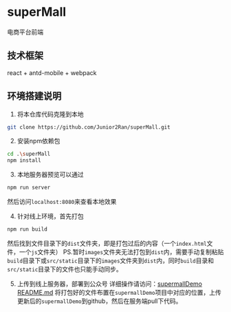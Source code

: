 # superMall
电商平台前端

## 技术框架
react + antd-mobile + webpack

## 环境搭建说明
1. 将本仓库代码克隆到本地
```bash
git clone https://github.com/Junior2Ran/superMall.git
```

2. 安装npm依赖包
```bash
cd .\superMall
npm install
```

3. 本地服务器预览可以通过
```bash
npm run server
```
然后访问`localhost:8080`来查看本地效果

4. 针对线上环境，首先打包
```bash
npm run build
```
然后找到文件目录下的`dist`文件夹，即是打包过后的内容（一个`index.html`文件，一个`js`文件夹）
PS.暂时`images`文件夹无法打包到`dist`内，需要手动复制粘贴`build`目录下或`src/static`目录下的`images`文件夹到`dist`内，同时`build`目录和`src/static`目录下的文件也只能手动同步。

5. 上传到线上服务器，部署到公众号
详细操作请访问：[supermallDemo README.md]()
将打包好的文件布置在`supermallDemo`项目中对应的位置，上传更新后的`supermallDemo`到github，然后在服务端pull下代码。